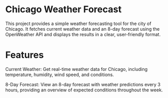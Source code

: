 # Chicago Weather Forecast
This project provides a simple weather forecasting tool for the city of Chicago. It fetches current weather data and an 8-day forecast using the OpenWeather API and displays the results in a clear, user-friendly format.
# Features
Current Weather: Get real-time weather data for Chicago, including temperature, humidity, wind speed, and conditions.

8-Day Forecast: View an 8-day forecast with weather predictions every 3 hours, providing an overview of expected conditions throughout the week.

